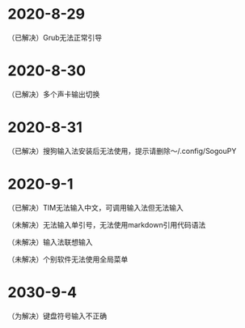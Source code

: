# 2020-8-29

（已解决）Grub无法正常引导

# 2020-8-30

（已解决）多个声卡输出切换

# 2020-8-31

（已解决）搜狗输入法安装后无法使用，提示请删除～/.config/SogouPY

# 2020-9-1

（已解决）TIM无法输入中文，可调用输入法但无法输入

（未解决）无法输入单引号，无法使用markdown引用代码语法

（未解决）输入法联想输入

（未解决）个别软件无法使用全局菜单

# 2030-9-4

（为解决）键盘符号输入不正确